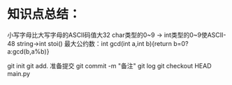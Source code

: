 # 知识点总结：
小写字母比大写字母的ASCII码值大32
char类型的0~9 -> int类型的0~9使ASCII-48
string->int stoi()
最大公约数：int gcd(int a,int b){return b=0?a:gcd(b,a%b)}

git init
git add. 准备提交
git commit -m "备注"
git log
git checkout HEAD main.py
